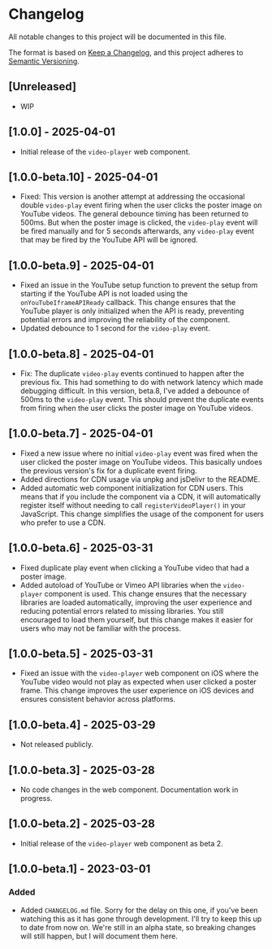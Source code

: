 # Changelog

All notable changes to this project will be documented in this file.

The format is based on [Keep a Changelog](https://keepachangelog.com/en/1.0.0/),
and this project adheres to [Semantic Versioning](https://semver.org/spec/v2.0.0.html).

## [Unreleased]

- WIP

## [1.0.0] - 2025-04-01

- Initial release of the `video-player` web component.

## [1.0.0-beta.10] - 2025-04-01

- Fixed: This version is another attempt at addressing the occasional double `video-play` event firing when the user clicks the poster image on YouTube videos. The general debounce timing has been returned to 500ms. But when the poster image is clicked, the `video-play` event will be fired manually and for 5 seconds afterwards, any `video-play` event that may be fired by the YouTube API will be ignored.

## [1.0.0-beta.9] - 2025-04-01

- Fixed an issue in the YouTube setup function to prevent the setup from starting if the YouTube API is not loaded using the `onYouTubeIframeAPIReady` callback. This change ensures that the YouTube player is only initialized when the API is ready, preventing potential errors and improving the reliability of the component.
- Updated debounce to 1 second for the `video-play` event.

## [1.0.0-beta.8] - 2025-04-01

- Fix: The duplicate `video-play` events continued to happen after the previous fix. This had something to do with network latency which made debugging difficult. In this version, beta.8, I've added a debounce of 500ms to the `video-play` event. This should prevent the duplicate events from firing when the user clicks the poster image on YouTube videos.

## [1.0.0-beta.7] - 2025-04-01

- Fixed a new issue where no initial `video-play` event was fired when the user clicked the poster image on YouTube videos. This basically undoes the previous version's fix for a duplicate event firing.
- Added directions for CDN usage via unpkg and jsDelivr to the README.
- Added automatic web component initialization for CDN users. This means that if you include the component via a CDN, it will automatically register itself without needing to call `registerVideoPlayer()` in your JavaScript. This change simplifies the usage of the component for users who prefer to use a CDN.

## [1.0.0-beta.6] - 2025-03-31

- Fixed duplicate play event when clicking a YouTube video that had a poster image.
- Added autoload of YouTube or Vimeo API libraries when the `video-player` component is used. This change ensures that the necessary libraries are loaded automatically, improving the user experience and reducing potential errors related to missing libraries. You still encouraged to load them yourself, but this change makes it easier for users who may not be familiar with the process.

## [1.0.0-beta.5] - 2025-03-31

- Fixed an issue with the `video-player` web component on iOS where the YouTube video would not play as expected when user clicked a poster frame. This change improves the user experience on iOS devices and ensures consistent behavior across platforms.

## [1.0.0-beta.4] - 2025-03-29

- Not released publicly.

## [1.0.0-beta.3] - 2025-03-28

- No code changes in the web component. Documentation work in progress.

## [1.0.0-beta.2] - 2025-03-28

- Initial release of the `video-player` web component as beta 2.

## [1.0.0-beta.1] - 2023-03-01

### Added

- Added `CHANGELOG.md` file. Sorry for the delay on this one, if you've been watching this as it has gone through development. I'll try to keep this up to date from now on. We're still in an alpha state, so breaking changes will still happen, but I will document them here.
